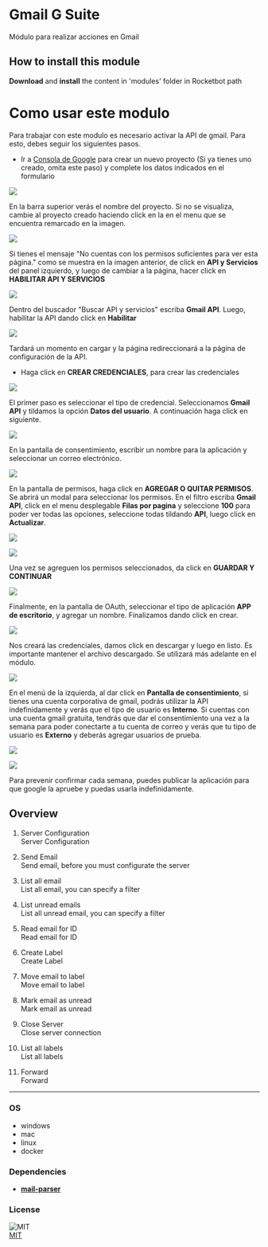 



# Gmail G Suite
  
Módulo para realizar acciones en Gmail  

## How to install this module
  
__Download__ and __install__ the content in 'modules' folder in Rocketbot path  


# Como usar este modulo
Para trabajar con este modulo es necesario activar la API de gmail. Para esto, debes seguir los 
siguientes pasos.
* Ir a [Consola de 
Google](https://console.cloud.google.com/projectcreate?previousPage=%2Fhome%2Fdashboard%3Fproject%3Dprueba-312216%26hl%3Des&folder=&organizationId=777182023349&hl=es)
 para crear un nuevo proyecto (Si ya tienes uno creado, omita este paso) y complete los datos indicados en el formulario


![](imgs/proyectonuevo.png)

En la barra superior verás el nombre del proyecto. Si no se visualiza, cambie al proyecto
 creado haciendo click en la en el menu que se encuentra remarcado en la imagen.

![](imgs/seleccionarproyecto.png)

Si 
tienes el mensaje "No cuentas con los permisos suficientes para ver esta página." como se muestra en la imagen anterior,
 de click en **API y Servicios** del panel izquierdo, y luego de cambiar a la página, hacer click en **HABILITAR API Y 
SERVICIOS**

![](imgs/habilitarapiyservicios.png)

Dentro del buscador "Buscar API y servicios" escriba **Gmail API**. 
Luego, habilitar la API dando click en **Habilitar**

![](imgs/gamialapi.png)

Tardará un momento en cargar y la página 
redireccionará a la página de configuración de la API.

* Haga click en **CREAR CREDENCIALES**, para crear las 
credenciales

![](imgs/crearcredenciales.png)

El primer paso es seleccionar el tipo de credencial. Seleccionamos 
**Gmail API** y tildamos la opción **Datos del usuario**. A continuación haga click en siguiente.


![](imgs/tipocredencial.png)

En la pantalla de consentimiento, escribir un nombre para la aplicación y seleccionar un 
correo electrónico.

![](imgs/pantallaconsentimiento.png)

En la pantalla de permisos, haga click en **AGREGAR O QUITAR 
PERMISOS**. Se abrirá un modal para seleccionar los permisos. En el filtro escriba **Gmail API**, click en el menu 
desplegable **Filas por pagina** y seleccione **100** para poder ver todas las opciones, seleccione todas tildando 
**API**, luego click en **Actualizar**.


![](imgs/agregarpermisos.png)

![](imgs/actualizar.png)

Una vez se agreguen 
los permisos seleccionados, da click en **GUARDAR Y CONTINUAR**

![](imgs/guardarycontinuar.png)

Finalmente, en la 
pantalla de OAuth, seleccionar el tipo de aplicación **APP de escritorio**, y agregar un nombre. Finalizamos dando click
 en crear.

![](imgs/oauth.png)

Nos creará las credenciales, damos click en descargar y luego en listo. Es importante 
mantener el archivo descargado. Se utilizará más adelante en el módulo.

![](imgs/descargar.png)

En el menú de la 
izquierda, al dar click en **Pantalla de consentimiento**, si tienes una cuenta corporativa de gmail, podrás utilizar la
 API indefinidamente y verás que el tipo de usuario es **Interno**. Si cuentas con una cuenta gmail gratuita, tendrás 
que dar el consentimiento una vez a la semana para poder conectarte a tu cuenta de correo y verás que tu tipo de usuario
 es **Externo** y deberás agregar usuarios de prueba.

![](imgs/interno.png)

![](imgs/externo.png)

Para prevenir 
confirmar cada semana, puedes publicar la aplicación para que google la apruebe y puedas usarla indefinidamente.


## Overview


1. Server Configuration  
Server Configuration

2. Send Email  
Send email, before you must configurate the server

3. List all email  
List all email, you can specify a filter

4. List unread emails  
List all unread email, you can specify a filter

5. Read email for ID  
Read email for ID

6. Create Label  
Create Label

7. Move email to label  
Move email to label

8. Mark email as unread  
Mark email as unread

9. Close Server  
Close server connection

10. List all labels  
List all labels

11. Forward  
Forward  




----
### OS

- windows
- mac
- linux
- docker

### Dependencies
- [**mail-parser**](https://pypi.org/project/mail-parser/)
### License
  
![MIT](https://camo.githubusercontent.com/107590fac8cbd65071396bb4d04040f76cde5bde/687474703a2f2f696d672e736869656c64732e696f2f3a6c6963656e73652d6d69742d626c75652e7376673f7374796c653d666c61742d737175617265)  
[MIT](http://opensource.org/licenses/mit-license.ph)